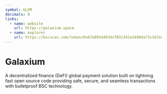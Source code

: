 ```yaml
---
symbol: GLXM
decimals: 9
links:
  - name: website
    url: https://galaxium.space
  - name: explorer
    url: https://bscscan.com/token/0x67e8954493dcf031243a3498da73c167eda512d4
---
```


# Galaxium

A decentralized finance (DeFi) global payment solution built on lightning fast open source code providing safe, secure, and seamless transactions with bulletproof BSC technology.

